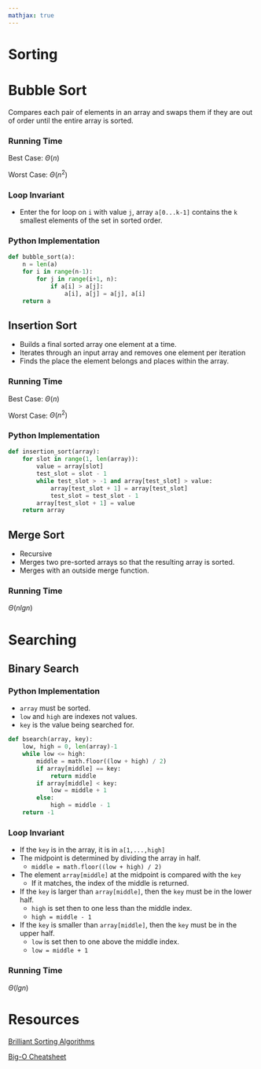 ```yaml
---
mathjax: true
---
```


# Sorting
# Bubble Sort

Compares each pair of elements in an array and swaps them if they are out of order until the entire array is sorted.

### Running Time
Best Case: $\Theta(n)$

Worst Case: $\Theta(n^2)$ 

### Loop Invariant
* Enter the for loop on `i` with value `j`, array `a[0...k-1]` contains the `k` smallest elements of the set in sorted order.

### Python Implementation
```py
def bubble_sort(a):
    n = len(a)
    for i in range(n-1):
        for j in range(i+1, n):
            if a[i] > a[j]:
                a[i], a[j] = a[j], a[i]
    return a
```

## Insertion Sort

* Builds a final sorted array one element at a time.
* Iterates through an input array and removes one element per iteration
* Finds the place the element belongs and places within the array.

### Running Time

Best Case: $\Theta(n)$

Worst Case: $\Theta(n^2)$

### Python Implementation
```py
def insertion_sort(array):
    for slot in range(1, len(array)): 
        value = array[slot]
        test_slot = slot - 1
        while test_slot > -1 and array[test_slot] > value:
            array[test_slot + 1] = array[test_slot]
            test_slot = test_slot - 1
        array[test_slot + 1] = value
    return array
```

## Merge Sort

* Recursive
* Merges two pre-sorted arrays so that the resulting array is sorted.
* Merges with an outside merge function.

### Running Time
$\Theta(nlgn)$

# Searching
## Binary Search

### Python Implementation
* `array` must be sorted.
* `low` and `high` are indexes not values.
* `key` is the value being searched for.

```py
def bsearch(array, key):
    low, high = 0, len(array)-1
    while low <= high:
        middle = math.floor((low + high) / 2)
        if array[middle] == key:
            return middle
        if array[middle] < key:
            low = middle + 1
        else:
            high = middle - 1
    return -1
```

### Loop Invariant
* If the `key` is in the array, it is in `a[1,...,high]`
* The midpoint is determined by dividing the array in half.
    * `middle = math.floor((low + high) / 2)`
* The element `array[middle]` at the midpoint is compared with the `key`
    * If it matches, the index of the middle is returned.
* If the `key` is larger than `array[middle]`, then the `key` must be in the lower half.
    * `high` is set then to one less than the middle index.
    * `high = middle - 1`
* If the `key` is smaller than `array[middle]`, then the `key` must be in the upper half.
    * `low` is set then to one above the middle index.
    * `low = middle + 1`

### Running Time
$\Theta(lgn)$

# Resources
[Brilliant Sorting Algorithms](https://brilliant.org/wiki/sorting-algorithms/)

[Big-O Cheatsheet](http://bigocheatsheet.com/)